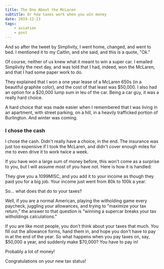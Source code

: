 ```yaml
---
title: The One About the McLaren
subtitle: Or how taxes work when you win money
date: 2019-12-13
tags: 
    - aviation
    - post
---
```

And so after the tweet by Simplivity, I went home, changed, and went to bed. I mentioned it to my Caitlin, and she said, and this is a quote, "Ok." 

Of course, neither of us knew what it meant to win a super car. I emailed Simplivity the next day, and was told that I had, indeed, won the McLaren, and that I had some paper work to do.

They explained that I won a one year lease of a McLaren 650s (in a beautiful graphite color), and the cost of that least was $50,000. I also had an option for a $20,000 lump sum in leu of the car. Being a car guy, it was a really hard choice. 

A hard choice that was made easier when I remembered that I was living in an apartment, with street parking, on a hill, in a heavily trafficked portion of Burlington. And winter was coming. 

### I chose the cash

I chose the cash. Didn't really have a choice, in the end. The insurance was just too expensive if I took the McLaren, and didn't cover enough miles for me to even drive it to work twice a week. 

If you have won a large sum of money before, this won't come as a surprise to you, but I will assume most of you have not. Here is how it is handled:

They give you a 1099MISC, and you add it to your income as though they paid you for a big job. Your income just went from 80k to 100k a year. 

So... what does that do to your taxes?

Well, if you are a normal American, playing the witholding game every paycheck, juggling your allowances, and trying to "maximize your tax return," the answer to that question is "winning a supercar breaks your tax witholdings calculations." 

If you are like most people, you don't think about your taxes that much. You fill out the allowance forms, hand them in, and hope you don't have to pay in at the end of the year. So what happens when you pay taxes on, say, $50,000 a year, and suddenly make $70,000? You have to pay in! 

Probably a lot of money!

Congratulations on your new tax status!
